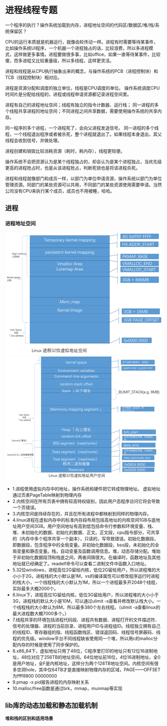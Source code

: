 # 进程线程专题
一个程序的执行？操作系统加载到内存，进程地址空间的代码区/数据区/堆/栈/系统保留区？

CPU的运行本质就是机器运行，就像齿轮传动一样。进程有时需要等待某事件，比如操作系统UI程序，一个机器一个进程独占的话，比较浪费，所以多进程模式，这样做更多事情。进程要做很多事，比如office，如果一直等待某事件，比较傻，而多进程又比较重量级，所以多线程，这样更灵活。

进程和线程是从CPU执行抽象出来的概念，与操作系统的PCB（进程控制块）和TCB（线程控制块）相对应。

进程是资源分配和调度的独立单位，线程是CPU调度的单位。
操作系统调度CPU时间片是分配给线程的，进程或线程申请资源都记录进程空间里。

进程有自己的进程地址空间；线程有独立的指令计数器、运行栈；
同一进程的多个线程共享进程的地址空间；不同进程之间共享数据，需要使用操作系统的共享内存。

同一程序的多个进程，一个进程死了，会向父进程发送信号。
同一进程的多个线程，一个线程退出程序或者被杀死，整个进程就退出了。如果线程本身退出，其父线程会收到信号，并做处理。

进程创建和销毁比较消耗资源（耗时，耗内存），线程更轻便。

操作系统不会把资源认为是某个线程独占的，却会认为是某个进程独占，当优先级更高的进程抢占时，也是从该进程抢占，判断死锁也是将该进程杀死。

进程和线程就像部门和成员一样，以部门为单位申请资源，操作系统以部门为单位管理资源。同部门的某些资源可以共用，不同部门的某些资源使用需要申请。当然公司没有CPU来执行某个成员，成员也不用被睡，哈哈。


## 进程

### 进程地址空间
![图1](process-addr.png)
![图2](process-userspace.png)
+ 1.进程使用虚拟内存中的地址，操作系统和硬件把它转成物理地址。 虚拟地址通过页表PageTable映射到物理内存
+ 2.内核空间在所有页表中拥有较高特权级别，因此用户态程序访问它将会导致一个页错误。
+ 3.内核空间是持续存在的，并且在所有进程中都映射到同样的物理内存。
+ 4.linux进程在虚拟内存中的标准内存段布局包括高地址的内核空间1GB与底地址用户空间3GB。用户空间地址有高到低包括命令行参数和环境变量、栈、堆、未初始化的数据、初始化的数据、正文。正文段，cpu指令部分，可共享的（内存中多个程序共享一个副本），只读的，写导致错误。初始化数据段，即数据段，包含程序中的全局变量。非初始化数据段，bss段，未初始化的全局变量和静态变量。栈，自动变量及函数调用信息。堆，动态存储分配。堆始于非初始化数据段顶和栈底之间，两者间隔很大。在编译时，函数地址及其他地址就已经确定了。readelf命令可以查看二进制文件中函数入口地址。
+ 5.32位windows，进程高位2G留给内核，低位2G留给用户，所以进程堆的大小小于2G，进程栈的大小默认是1M，vs的编译属性可以修改程序运行时进程的栈大小，一个线程栈的大小默认为1M，所以一个进程最多开2048个线程，实际最多大概2000个。
+ 6.linux下，进程高位1G留给内核，低位3G留给用户，所以进程堆的大小小于3G，进程栈的默认大小是10M，可以通过ulimit -s查看并修改默认栈大小。一个线程栈的大小默认为8M，所以最多380个左右线程。（ulimit -a查看linux的最大进程数大概7000多个。）
+ 7.线程共享的环境包括进程代码段、进程共有数据、进程打开的文件描述符、信号的处理器、进程的当前目录、进程用户ID与进程组ID。线程独立拥有自己的线程ID、寄存器组的指、线程函数栈区、错误返回码、线程信号屏蔽码、线程的优先级。window平台不同线程缺省使用同一个堆，所以用c的malloc分配内存的时候是使用了同步保护的。
+ 8.x86_64下，虚拟地址只用了48位，C程序里打印的地址只有12位16进制地址，48位对应了256TB的地址空间。64位地址前16位，4位16进制地址，全0是用户地址，全F是内核地址，这样分为两个128TB地址空间。内核空间有很多空洞hole，其中仅64TB才是直接映射物理内存的区域，PAGE——OFFSET为ffff8800 00000000
+ 9.pmap -x pid报告进程的内存映射关系
+ 10.malloc/free函数是通过brk，mmap，munmap等实现

## lib库的动态加载和静态加载机制

**堆和栈的区别和适用场景**
